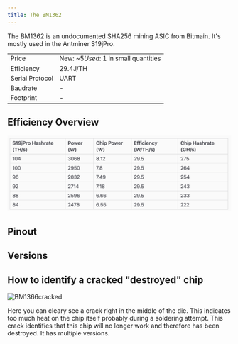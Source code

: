 ```yaml
---
title: The BM1362
---
```


The BM1362 is an undocumented SHA256 mining ASIC from Bitmain. It's mostly used in the Antminer S19jPro.

|                 |                                          |
| --------------- | ---------------------------------------- |
| Price           | New: ~$5 Used: ~$1 in small quantities |
| Efficiency      | 29.4J/TH                                   |
| Serial Protocol | UART                                     |
| Baudrate        | -                                        |
| Footprint       | -                                        |

## Efficiency Overview

![Overview](./s19jprohashrate.png)

## Pinout

<!-- ![BM1366Pinout](./bm1366_schematic.png)

| Pinout     | Explanation                                        |
| ---------- | -------------------------------------------------- |
| VDD1_0     | Internal voltage domain 1. (for bypass capacitors) |
| VDD2_0     | Internal voltage domain 2. (for bypass capacitors) |
| VDD3_0     | Internal voltage domain 3. (for bypass capacitors) |
| VSS        | Ground                                             |
| NRSTI      | Reset input                                        |
| BI         | Busy Input                                         |
| RO         | Serial Response Output                             |
| CLKI       | Clock Input                                        |
| CI         | Serial Command Input                               |
| ADDR0      | Address 0 (unknown functionality)                  |
| ADDR1      | Address 1 (unknown functionality)                  |
| PLL_VSS    | Phase Locked Loop Ground                           |
| VDDIO_08_0 | 0.8V IO voltage                                    |
| VDDIO_18_0 | 1.8V IO voltage (this is normally 1.2V now)        |
| VDD1_1     | Internal voltage domain 1. (for bypass capacitors) |
| VDD2_1     | Internal voltage domain 2. (for bypass capacitors) |
| VDD3_1     | Internal voltage domain 3. (for bypass capacitors) |
| VSS        | Ground                                             |
| NRST0      | Reset Output                                       |
| BO         | Busy Output                                        |
| RI         | Serial Response Input                              |
| CLK0       | Clock output                                       |
| CO         | Serial Command Output                              |
| INV_CLK0   | Inverted Clock Output (unknown use)                |
| PIN_MODE   | Pin mode selector                                  |
| VSS        | Ground                                             |
| VDI0_08_1  | 0.8V IO voltage                                    |
| VSI0_08_1  | 1.8V IO voltage (this is normally 1.2V now)        |
-->
## Versions

## How to identify a cracked "destroyed" chip

![BM1366cracked](./BM1366cracked.png)

Here you can cleary see a crack right in the middle of the die. This indicates too much heat on the chip itself probably during a soldering attempt.
This crack identifies that this chip will no longer work and therefore has been destroyed.
It has multiple versions.